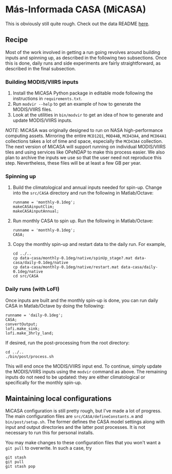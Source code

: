 # Más-Informada CASA (MiCASA)

This is obviously still quite rough. Check out the data README
[here](https://portal.nccs.nasa.gov/datashare/gmao/geos_carb/MiCASA/v1/MiCASA_README.pdf).

## Recipe
Most of the work involved in getting a run going revolves around building inputs and
spinning up, as described in the following two subsections. Once this is done, daily
runs and side experiments are fairly straightforward, as described in the final
subsection.

### Building MODIS/VIIRS inputs
1. Install the MiCASA Python package in editable mode following the instructions in
`requirements.txt`.
2. Run `modvir --help` to get an example of how to generate the MODIS/VIIRS files.
3. Look at the utilities in `bin/modvir` to get an idea of how to generate and update
MODIS/VIIRS inputs.

*NOTE*: MiCASA was originally designed to run on NASA high-performance
computing assets. Mirroring the entire `MCD12Q1`, `MOD44B`, `MCD43A4`, and
`MCD64A1` collections takes a lot of time and space, especially the `MCD43A4`
collection. The next version of MiCASA will support running on individual
MODIS/VIIRS tiles and using services like OPeNDAP to make this process easier.
We also plan to archive the inputs we use so that the user need not reproduce
this step. Nevertheless, these files will be at least a few GB per year.

### Spinning up
1. Build the climatological and annual inputs needed for spin-up. Change into
the `src/CASA` directory and run the following in Matlab/Octave:
    ```
    runname = 'monthly-0.1deg';
    makeCASAinputClim;
    makeCASAinputAnnual;
    ```
2. Run monthly CASA to spin up. Run the following in Matlab/Octave:
    ```
    runname = 'monthly-0.1deg';
    CASA;
    ```
3. Copy the monthly spin-up and restart data to the daily run. For example,
    ```
    cd ../..
    cp data-casa/monthly-0.1deg/native/spinUp_stage?.mat data-casa/daily-0.1deg/native
    cp data-casa/monthly-0.1deg/native/restart.mat data-casa/daily-0.1deg/native
    cd src/CASA
    ```

### Daily runs (with LoFI)
Once inputs are built and the monthly spin-up is done, you can run daily CASA in
Matlab/Octave by doing the following:
```
runname = 'daily-0.1deg';
CASA;
convertOutput;
lofi.make_sink;
lofi.make_3hrly_land;
```
If desired, run the post-processing from the root directory:
```
cd ../..
./bin/post/process.sh
```

This will end once the MODIS/VIIRS input end. To continue, simply update the
MODIS/VIIRS inputs using the `modvir` command as above. The remaining inputs do
not need to be updated: they are either climatological or specifically for the
monthly spin-up.

## Maintaining local configurations
MiCASA configuration is still pretty rough, but I've made a lot of progress.
The main configuration files are `src/CASA/defineConstants.m` and
`bin/post/setup.sh`. The former defines the CASA model settings along with
input and output directories and the latter post processes. It is not necessary
to run this for personal installs.

You may make changes to these configuration files that you won't want a `git
pull` to overwrite. In such a case, try
```
git stash
git pull
git stash pop
```
